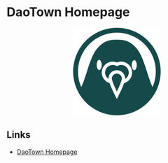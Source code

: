 # DaoTown Homepage

<p align="center">
  <img alt="DaoTown Logo" src="./daotown-logo-circle-200.png">
</p>

## Links

- [DaoTown Homepage](https://daotown.app/)

